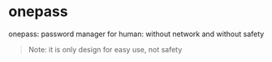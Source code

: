 # onepass
onepass: password manager for human: without network and without safety
> Note: it is only design for easy use, not safety


